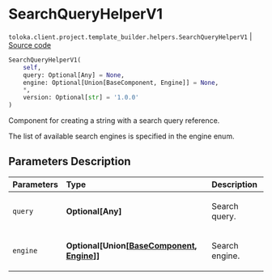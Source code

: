# SearchQueryHelperV1
`toloka.client.project.template_builder.helpers.SearchQueryHelperV1` | [Source code](https://github.com/Toloka/toloka-kit/blob/v1.1.0.post1/src/client/project/template_builder/helpers.py#L160)

```python
SearchQueryHelperV1(
    self,
    query: Optional[Any] = None,
    engine: Optional[Union[BaseComponent, Engine]] = None,
    *,
    version: Optional[str] = '1.0.0'
)
```

Component for creating a string with a search query reference.


The list of available search engines is specified in the engine enum.

## Parameters Description

| Parameters | Type | Description |
| :----------| :----| :-----------|
`query`|**Optional\[Any\]**|<p>Search query.</p>
`engine`|**Optional\[Union\[[BaseComponent](toloka.client.project.template_builder.base.BaseComponent.md), [Engine](toloka.client.project.template_builder.helpers.SearchQueryHelperV1.Engine.md)\]\]**|<p>Search engine.</p>

